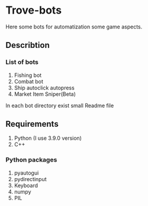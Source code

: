 # Trove-bots
Here some bots for automatization some game aspects.

## Describtion 
### List of bots
1. Fishing bot
2. Combat bot
3. Ship autoclick autopress
4. Market Item Sniper(Beta)

In each bot directory exist small Readme file

## Requirements
1. Python (I use 3.9.0 version)
2. C++

### Python packages
1. pyautogui
2. pydirectinput
3. Keyboard
4. numpy
5. PIL
